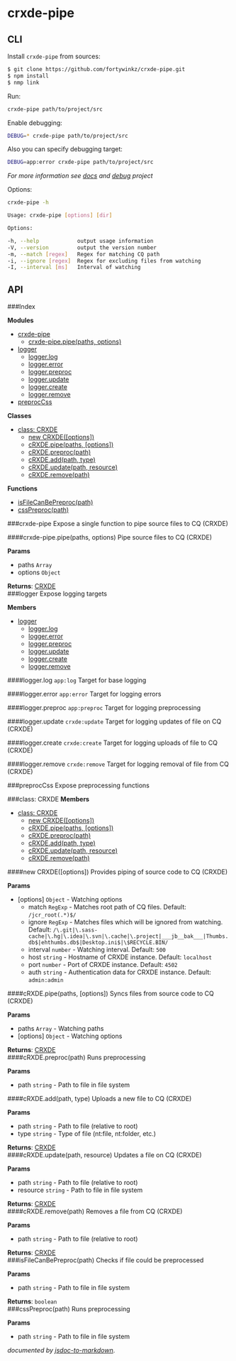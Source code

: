 # crxde-pipe

## CLI

Install `crxde-pipe` from sources:
```sh
$ git clone https://github.com/fortywinkz/crxde-pipe.git
$ npm install
$ nmp link
```

Run:
```bash
crxde-pipe path/to/project/src
```

Enable debugging:
```bash
DEBUG=* crxde-pipe path/to/project/src
```
Also you can specify debugging target:
```bash
DEBUG=app:error crxde-pipe path/to/project/src
```
_For more information see [docs](#module_logger) and [debug](https://github.com/visionmedia/debug) project_

Options:
```bash
crxde-pipe -h                                                                                             [15:54:04]

Usage: crxde-pipe [options] [dir]

Options:

-h, --help            output usage information
-V, --version         output the version number
-m, --match [regex]   Regex for matching CQ path
-i, --ignore [regex]  Regex for excluding files from watching
-I, --interval [ms]   Interval of watching
```

## API

###Index

**Modules**

* [crxde-pipe](#module_crxde-pipe)
  * [crxde-pipe.pipe(paths, options)](#module_crxde-pipe.pipe)
* [logger](#module_logger)
  * [logger.log](#module_logger.log)
  * [logger.error](#module_logger.error)
  * [logger.preproc](#module_logger.preproc)
  * [logger.update](#module_logger.update)
  * [logger.create](#module_logger.create)
  * [logger.remove](#module_logger.remove)
* [preprocCss](#module_preprocCss)

**Classes**

* [class: CRXDE](#CRXDE)
  * [new CRXDE([options])](#new_CRXDE)
  * [cRXDE.pipe(paths, [options])](#CRXDE#pipe)
  * [cRXDE.preproc(path)](#CRXDE#preproc)
  * [cRXDE.add(path, type)](#CRXDE#add)
  * [cRXDE.update(path, resource)](#CRXDE#update)
  * [cRXDE.remove(path)](#CRXDE#remove)

**Functions**

* [isFileCanBePreproc(path)](#isFileCanBePreproc)
* [cssPreproc(path)](#cssPreproc)
 
<a name="module_crxde-pipe"></a>
###crxde-pipe
Expose a single function to pipe source files to CQ (CRXDE)

<a name="module_crxde-pipe.pipe"></a>
####crxde-pipe.pipe(paths, options)
Pipe source files to CQ (CRXDE)

**Params**

- paths `Array`  
- options `Object`  

**Returns**: [CRXDE](#CRXDE)  
<a name="module_logger"></a>
###logger
Expose logging targets

**Members**

* [logger](#module_logger)
  * [logger.log](#module_logger.log)
  * [logger.error](#module_logger.error)
  * [logger.preproc](#module_logger.preproc)
  * [logger.update](#module_logger.update)
  * [logger.create](#module_logger.create)
  * [logger.remove](#module_logger.remove)

<a name="module_logger.log"></a>
####logger.log
`app:log` Target for base logging

<a name="module_logger.error"></a>
####logger.error
`app:error` Target for logging errors

<a name="module_logger.preproc"></a>
####logger.preproc
`app:preproc` Target for logging preprocessing

<a name="module_logger.update"></a>
####logger.update
`crxde:update` Target for logging updates of file on CQ (CRXDE)

<a name="module_logger.create"></a>
####logger.create
`crxde:create` Target for logging uploads of file to CQ (CRXDE)

<a name="module_logger.remove"></a>
####logger.remove
`crxde:remove` Target for logging removal of file from CQ (CRXDE)

<a name="module_preprocCss"></a>
###preprocCss
Expose preprocessing functions

<a name="CRXDE"></a>
###class: CRXDE
**Members**

* [class: CRXDE](#CRXDE)
  * [new CRXDE([options])](#new_CRXDE)
  * [cRXDE.pipe(paths, [options])](#CRXDE#pipe)
  * [cRXDE.preproc(path)](#CRXDE#preproc)
  * [cRXDE.add(path, type)](#CRXDE#add)
  * [cRXDE.update(path, resource)](#CRXDE#update)
  * [cRXDE.remove(path)](#CRXDE#remove)

<a name="new_CRXDE"></a>
####new CRXDE([options])
Provides piping of source code to CQ (CRXDE)

**Params**

- \[options\] `Object` - Watching options  
  - match `RegExp` - Matches root path of CQ files. Default: `/jcr_root(.*)$/`  
  - ignore `RegExp` - Matches files which will be ignored from watching. Default: `/\.git|\.sass-cache|\.hg|\.idea|\.svn|\.cache|\.project|___jb__bak___|Thumbs.db$|ehthumbs.db$|Desktop.ini$|\$RECYCLE.BIN/`  
  - interval `number` - Watching interval. Default: `500`  
  - host `string` - Hostname of CRXDE instance. Default: `localhost`  
  - port `number` - Port of CRXDE instance. Default: `4502`  
  - auth `string` - Authentication data for CRXDE instance. Default: `admin:admin`  

<a name="CRXDE#pipe"></a>
####cRXDE.pipe(paths, [options])
Syncs files from source code to CQ (CRXDE)

**Params**

- paths `Array` - Watching paths  
- \[options\] `Object` - Watching options  

**Returns**: [CRXDE](#CRXDE)  
<a name="CRXDE#preproc"></a>
####cRXDE.preproc(path)
Runs preprocessing

**Params**

- path `string` - Path to file in file system  

<a name="CRXDE#add"></a>
####cRXDE.add(path, type)
Uploads a new file to CQ (CRXDE)

**Params**

- path `string` - Path to file (relative to root)  
- type `string` - Type of file (nt:file, nt:folder, etc.)  

**Returns**: [CRXDE](#CRXDE)  
<a name="CRXDE#update"></a>
####cRXDE.update(path, resource)
Updates a file on CQ (CRXDE)

**Params**

- path `string` - Path to file (relative to root)  
- resource `string` - Path to file in file system  

**Returns**: [CRXDE](#CRXDE)  
<a name="CRXDE#remove"></a>
####cRXDE.remove(path)
Removes a file from CQ (CRXDE)

**Params**

- path `string` - Path to file (relative to root)  

**Returns**: [CRXDE](#CRXDE)  
<a name="isFileCanBePreproc"></a>
###isFileCanBePreproc(path)
Checks if file could be preprocessed

**Params**

- path `string` - Path to file in file system  

**Returns**: `boolean`  
<a name="cssPreproc"></a>
###cssPreproc(path)
Runs preprocessing

**Params**

- path `string` - Path to file in file system  

*documented by [jsdoc-to-markdown](https://github.com/75lb/jsdoc-to-markdown)*.
